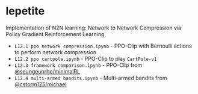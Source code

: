 # lepetite
Implementation of N2N learning: Network to Network Compression via Policy Gradient Reinforcement Learning

* `L12.1 ppo network compression.ipynb` - PPO-Clip with Bernoulli actions to perform network compression
* `L12.2 ppo cartpole.ipynb` - PPO-Clip to play `CartPole-v1`
* `L12.3 framework comparison.ipynb` - PPO-Clip from [@seungeunrho/minimalRL](https://github.com/seungeunrho/minimalRL/blob/master/ppo.py) 
* `L12.4 multi-armed bandits.ipynb` - Multi-armed bandits from [@cstorm125/michael](https://github.com/cstorm125/michael)
